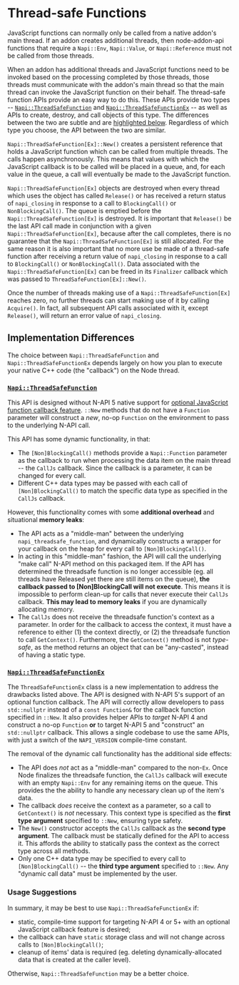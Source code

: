 # Thread-safe Functions

JavaScript functions can normally only be called from a native addon's main
thread. If an addon creates additional threads, then node-addon-api functions
that require a `Napi::Env`, `Napi::Value`, or `Napi::Reference` must not be
called from those threads.

When an addon has additional threads and JavaScript functions need to be invoked
based on the processing completed by those threads, those threads must
communicate with the addon's main thread so that the main thread can invoke the
JavaScript function on their behalf. The thread-safe function APIs provide an
easy way to do this. These APIs provide two types --
[`Napi::ThreadSafeFunction`](threadsafe_function.md) and
[`Napi::ThreadSafeFunctionEx`](threadsafe_function_ex.md) -- as well as APIs to
create, destroy, and call objects of this type. The differences between the two
are subtle and are [highlighted below](#implementation-differences). Regardless
of which type you choose, the API between the two are similar.

`Napi::ThreadSafeFunction[Ex]::New()` creates a persistent reference that holds
a JavaScript function which can be called from multiple threads. The calls
happen asynchronously. This means that values with which the JavaScript callback
is to be called will be placed in a queue, and, for each value in the queue, a
call will eventually be made to the JavaScript function.

`Napi::ThreadSafeFunction[Ex]` objects are destroyed when every thread which
uses the object has called `Release()` or has received a return status of
`napi_closing` in response to a call to `BlockingCall()` or `NonBlockingCall()`.
The queue is emptied before the `Napi::ThreadSafeFunction[Ex]` is destroyed. It
is important that `Release()` be the last API call made in conjunction with a
given `Napi::ThreadSafeFunction[Ex]`, because after the call completes, there is
no guarantee that the `Napi::ThreadSafeFunction[Ex]` is still allocated. For the
same reason it is also important that no more use be made of a thread-safe
function after receiving a return value of `napi_closing` in response to a call
to `BlockingCall()` or `NonBlockingCall()`. Data associated with the
`Napi::ThreadSafeFunction[Ex]` can be freed in its `Finalizer` callback which
was passed to `ThreadSafeFunction[Ex]::New()`.

Once the number of threads making use of a `Napi::ThreadSafeFunction[Ex]`
reaches zero, no further threads can start making use of it by calling
`Acquire()`. In fact, all subsequent API calls associated with it, except
`Release()`, will return an error value of `napi_closing`.

## Implementation Differences

The choice between `Napi::ThreadSafeFunction` and `Napi::ThreadSafeFunctionEx`
depends largely on how you plan to execute your native C++ code (the "callback")
on the Node thread.

### [`Napi::ThreadSafeFunction`](threadsafe_function.md)

This API is designed without N-API 5 native support for [optional JavaScript
  function callback feature](https://github.com/nodejs/node/commit/53297e66cb).
  `::New` methods that do not have a `Function` parameter will construct a
  _new_, no-op `Function` on the environment to pass to the underlying N-API
  call.

This API has some dynamic functionality, in that:
- The `[Non]BlockingCall()` methods provide a `Napi::Function` parameter as the
  callback to run when processing the data item on the main thread -- the
  `CallJs` callback. Since the callback is a parameter, it can be changed for
  every call.
- Different C++ data types may be passed with each call of `[Non]BlockingCall()`
  to match the specific data type as specified in the `CallJs` callback.

However, this functionality comes with some **additional overhead** and
situational **memory leaks**:
- The API acts as a "middle-man" between the underlying
  `napi_threadsafe_function`, and dynamically constructs a wrapper for your
  callback on the heap for every call to `[Non]BlockingCall()`.
- In acting in this "middle-man" fashion, the API will call the underlying "make
  call" N-API method on this packaged item. If the API has determined the
  threadsafe function is no longer accessible (eg. all threads have Released yet
  there are still items on the queue), **the callback passed to
  [Non]BlockingCall will not execute**. This means it is impossible to perform
  clean-up for calls that never execute their `CallJs` callback. **This may lead
  to memory leaks** if you are dynamically allocating memory.
- The `CallJs` does not receive the threadsafe function's context as a
  parameter. In order for the callback to access the context, it must have a
  reference to either (1) the context directly, or (2) the threadsafe function
  to call `GetContext()`. Furthermore, the `GetContext()` method is not
  _type-safe_, as the method returns an object that can be "any-casted", instead
  of having a static type.

### [`Napi::ThreadSafeFunctionEx`](threadsafe_function_ex.md)

The `ThreadSafeFunctionEx` class is a new implementation to address the
drawbacks listed above. The API is designed with N-API 5's support of an
optional function callback. The API will correctly allow developers to pass
`std::nullptr` instead of a `const Function&` for the callback function
specified in `::New`. It also provides helper APIs to _target_ N-API 4 and
construct a no-op `Function` **or** to target N-API 5 and "construct" an
`std::nullptr` callback. This allows a single codebase to use the same APIs,
with just a switch of the `NAPI_VERSION` compile-time constant.

The removal of the dynamic call functionality has the additional side effects:
- The API does _not_ act as a "middle-man" compared to the non-`Ex`. Once Node
  finalizes the threadsafe function, the `CallJs` callback will execute with an
  empty `Napi::Env` for any remaining items on the queue. This provides the the
  ability to handle any necessary clean up of the item's data.
- The callback _does_ receive the context as a parameter, so a call to
  `GetContext()` is _not_ necessary. This context type is specified as the
  **first type argument** specified to `::New`, ensuring type safety.
- The `New()` constructor accepts the `CallJs` callback as the **second type
  argument**. The callback must be statically defined for the API to access it.
  This affords the ability to statically pass the context as the correct type
  across all methods.
- Only one C++ data type may be specified to every call to `[Non]BlockingCall()`
  -- the **third type argument** specified to `::New`. Any "dynamic call data"
  must be implemented by the user.


### Usage Suggestions

In summary, it may be best to use `Napi::ThreadSafeFunctionEx` if:

- static, compile-time support for targeting N-API 4 or 5+ with an optional
  JavaScript callback feature is desired;
- the callback can have `static` storage class and will not change across calls
  to `[Non]BlockingCall()`;
- cleanup of items' data is required (eg. deleting dynamically-allocated data
  that is created at the caller level).

Otherwise, `Napi::ThreadSafeFunction` may be a better choice.
